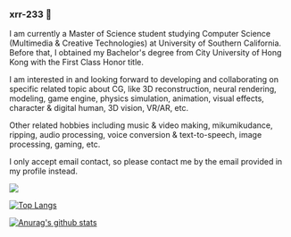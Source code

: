 ### xrr-233 👋

<!--
**xrr-233/xrr-233** is a ✨ _special_ ✨ repository because its `README.md` (this file) appears on your GitHub profile.

Here are some ideas to get you started:

- 🔭 I’m currently working on ...
- 🌱 I’m currently learning ...
- 👯 I’m looking to collaborate on ...
- 🤔 I’m looking for help with ...
- 💬 Ask me about ...
- 📫 How to reach me: ...
- 😄 Pronouns: ...
- ⚡ Fun fact: ...
-->

I am currently a Master of Science student studying Computer Science (Multimedia & Creative Technologies) at University of Southern California. Before that, I obtained my Bachelor's degree from City University of Hong Kong with the First Class Honor title.

I am interested in and looking forward to developing and collaborating on specific related topic about CG, like 3D reconstruction, neural rendering, modeling, game engine, physics simulation, animation, visual effects, character & digital human, 3D vision, VR/AR, etc.

Other related hobbies including music & video making, mikumikudance, ripping, audio processing, voice conversion & text-to-speech, image processing, gaming, etc.

I only accept email contact, so please contact me by the email provided in my profile instead.

![](https://komarev.com/ghpvc/?username=xrr-233&style=plastic&color=FFAEC9)

[![Top Langs](https://github-readme-stats.vercel.app/api/top-langs/?username=xrr-233&langs_count=8&title_color=FFAEC9&icon_color=A349A4&bg_color=FFFAFF&border_color=FFAEC9&layout=compact)](https://github.com/anuraghazra/github-readme-stats)

[![Anurag's github stats](https://github-readme-stats.vercel.app/api?username=xrr-233&show_icons=true&title_color=FFAEC9&icon_color=A349A4&bg_color=FFFAFF&border_color=FFAEC9)](https://github.com/anuraghazra/github-readme-stats)
